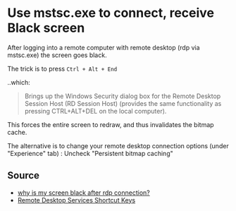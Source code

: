 # Use mstsc.exe to connect, receive Black screen 

After logging into a remote computer with remote desktop (rdp via mstsc.exe) the screen goes black.

The trick is to press `Ctrl + Alt + End`

..which:

> Brings up the Windows Security dialog box for the Remote Desktop Session Host (RD Session Host) (provides the same functionality as pressing CTRL+ALT+DEL on the local computer).

This forces the entire screen to redraw, and thus invalidates the bitmap cache.

The alternative is to change your remote desktop connection options (under "Experience" tab) :  Uncheck "Persistent bitmap caching"

## Source

 * [why is my screen black after rdp connection?](http://superuser.com/questions/306412/why-is-my-screen-black-after-rdp-connection)
 * [Remote Desktop Services Shortcut Keys](https://msdn.microsoft.com/en-us/library/aa383500.aspx)
 